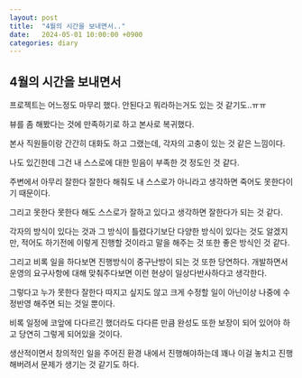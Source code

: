 ```yaml
---
layout: post
title:  "4월의 시간을 보내면서.."
date:   2024-05-01 10:00:00 +0900
categories: diary
---
```


## 4월의 시간을 보내면서

프로젝트는 어느정도 마무리 했다. 안된다고 뭐라하는거도 있는 것 같기도..ㅠㅠ

뷰를 좀 해봤다는 것에 만족하기로 하고 본사로 복귀했다.

본사 직원들이랑 간간히 대화도 하고 그랬는데, 각자의 고충이 있는 것 같은 느낌이다.

나도 있긴한데 그건 내 스스로에 대한 믿음이 부족한 것 정도인 것 같다.

주변에서 아무리 잘한다 잘한다 해줘도 내 스스로가 아니라고 생각하면 죽어도 못한다이기 때문이다.

그리고 못한다 못한다 해도 스스로가 잘하고 있다고 생각하면 잘한다가 되는 것 같다.

각자의 방식이 있다는 것과 그 방식이 틀렸다기보단 다양한 방식이 있다는 것도 알겠지만, 적어도 하기전에 이렇게 진행할 것이라고 말을 해주는 것 또한 좋은 방식인 것 같다.


그리고 비록 일을 하다보면 진행방식이 중구난방이 되는 것 또한 당연하다. 개발하면서 운영의 요구사항에 대해 맞춰주다보면 이런 현상이 일상다반사하다고 생각한다.

그렇다고 누가 못한다 잘한다 따지고 싶지도 않고 크게 수정할 일이 아닌이상 나중에 수정반영 해주면 되는 것일 뿐이다.

비록 일정에 코앞에 다다르긴 했더라도 다다른 만큼 완성도 또한 보장이 되어 있어야 하고 당연히 그렇게 되어있을 것이다.

생산적이면서 창의적인 일을 주어진 환경 내에서 진행해야하는데 꽤나 이걸 놓치고 진행해버려서 문제가 생기는 것 같기도 하다.

